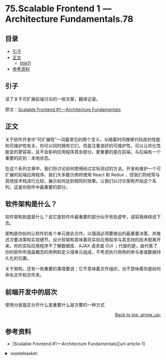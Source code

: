# 75.Scalable Frontend 1  — Architecture Fundamentals.78
## <a name="index"></a> 目录
- [引子](#start)
- [正文](#main)
  - [title11](#title11)
- [参考资料](#reference)


## <a name="start"></a> 引子
读了关于可扩展前端讨论的一些文章，翻译记录。

原文：[Scalable Frontend #1 — Architecture Fundamentals][url-1]

## <a name="main"></a> 正文
关于软件开发中“可扩展性”一词最常见的两个含义，与随着时间推移代码库的性能和可维护性有关。你可以同时拥有它们，但是注重良好的可维护性，可以让优化性能变的更容易，且不会影响应用程序其余部分。更重要的是在前端，与后端有一个重要的区别：本地状态。

在这个系列文章中，我们将讨论如何使用经过实际测试的方法，开发和维护一个可扩展的前端应用程序。我们大多数示例将使用 React 和 Redux ，但我们将经常与其他技术栈进行比较，展示如何达到相同的效果。让我们以讨论架构开始这个系列，这是你软件中最重要的部分。

## <a name="architecture"></a> 软件架构是什么？
软件架构到底是什么？说它是软件中最重要的部分似乎有些虚夸，请容我继续说下去。

架构是你如何让软件的各个单元彼此合作，以强调必须要做出的最重要决策，并推迟次要决策和实现细节。设计软架构意味着将实际应用程序与其支持的技术脱离开来。你的实际应用程序不了解数据库、AJAX 请求或 GUI ；代替的是，由代表了你的软件所涵盖概念的用例和定义域单元组成，不考虑执行用例的参与者或数据持久化的位置。

关于架构，还有一些重要的事情要说：它不意味着文件组织，也不意味着你是如何命名文件和文件夹。

## <a name="layers"></a> 前端开发中的层次
使用分层是区分开什么是重要什么是次要的一种方式


<div align="right"><a href="#index">Back to top :arrow_up:</a></div>

## <a name="reference"></a> 参考资料
- [Scalable Frontend #1 — Architecture Fundamentals][url-article-1]

[url-1]:https://blog.codeminer42.com/scalable-frontend-1-architecture-9b80a16b8ec7/

[url-local-1]:./images/75/head.jpeg

<details>
<summary>:wastebasket:</summary>

![n-poster][url-local-poster]

</details>

[url-book]:https://book.douban.com/subject/26916012/
[url-local-poster]:./images/n/poster.jpg
